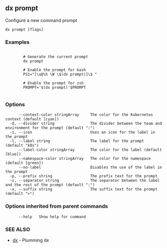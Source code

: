 ## dx prompt

Configure a new command prompt

```
dx prompt [flags]
```

### Examples

```

		# Generate the current prompt
		dx prompt

		# Enable the prompt for bash
		PS1="[\u@\h \W \$(dx prompt)]\$ "

		# Enable the prompt for zsh
		PROMPT='$(dx prompt)'$PROMPT
	
```

### Options

```
      --context-color stringArray     The color for the Kubernetes context (default [cyan])
  -d, --divider string                The divider between the team and environment for the prompt (default ":")
  -i, --icon                          Uses an icon for the label in the prompt
  -l, --label string                  The label for the prompt (default "k8s")
      --label-color stringArray       The color for the label (default [blue])
      --namespace-color stringArray   The color for the namespace (default [green])
      --no-label                      Disables the use of the label in the prompt
  -p, --prefix string                 The prefix text for the prompt
  -s, --separator string              The separator between the label and the rest of the prompt (default ":")
  -x, --suffix string                 The suffix text for the prompt (default ">")
```

### Options inherited from parent commands

```
      --help   Show help for command
```

### SEE ALSO

* [dx](dx.md)	 - Plumming dx

